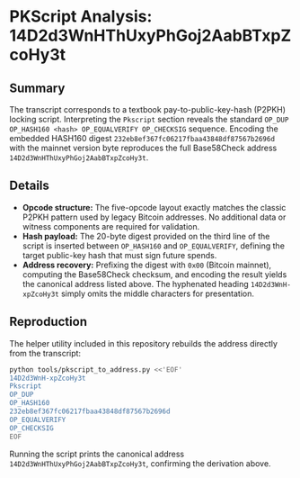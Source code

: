 # PKScript Analysis: 14D2d3WnHThUxyPhGoj2AabBTxpZcoHy3t

## Summary
The transcript corresponds to a textbook pay-to-public-key-hash (P2PKH)
locking script. Interpreting the `Pkscript` section reveals the standard
`OP_DUP OP_HASH160 <hash> OP_EQUALVERIFY OP_CHECKSIG` sequence. Encoding the
embedded HASH160 digest `232eb8ef367fc06217fbaa43848df87567b2696d` with the
mainnet version byte reproduces the full Base58Check address
`14D2d3WnHThUxyPhGoj2AabBTxpZcoHy3t`.

## Details
- **Opcode structure:** The five-opcode layout exactly matches the classic
  P2PKH pattern used by legacy Bitcoin addresses. No additional data or
  witness components are required for validation.
- **Hash payload:** The 20-byte digest provided on the third line of the
  script is inserted between `OP_HASH160` and `OP_EQUALVERIFY`, defining the
  target public-key hash that must sign future spends.
- **Address recovery:** Prefixing the digest with `0x00` (Bitcoin mainnet),
  computing the Base58Check checksum, and encoding the result yields the
  canonical address listed above. The hyphenated heading
  `14D2d3WnH-xpZcoHy3t` simply omits the middle characters for presentation.

## Reproduction
The helper utility included in this repository rebuilds the address directly
from the transcript:

```bash
python tools/pkscript_to_address.py <<'EOF'
14D2d3WnH-xpZcoHy3t
Pkscript
OP_DUP
OP_HASH160
232eb8ef367fc06217fbaa43848df87567b2696d
OP_EQUALVERIFY
OP_CHECKSIG
EOF
```

Running the script prints the canonical address `14D2d3WnHThUxyPhGoj2AabBTxpZcoHy3t`,
confirming the derivation above.
